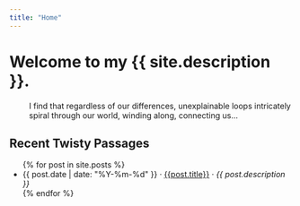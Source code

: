 ```yaml
---
title: "Home"
---
```


# Welcome to my {{ site.description }}.

 <p style="padding-left:35px;"> I find that regardless of our differences, unexplainable loops intricately spiral through our world, winding along, connecting us... </p>

<!---
{% for post in site.posts %}
  <h1 class="w3-text-pink"><a href="{{post.url | prepend: site.baseurl }}">{{ post.title }}</a></h1>
  <h4 class="w3-text-gray">{{ post.date  | date: "%Y-%m-%d" }}</h4>
  <h5>{{ post.description }}</h5>
  &ordm;
{% endfor %}
--->

## Recent Twisty Passages

<ul class="star">
{% for post in site.posts %}
  <li>{{ post.date  | date: "%Y-%m-%d" }} &middot; <a href="{{post.url | prepend: site.baseurl }}">{{post.title}}</a> &middot; <i>{{ post.description }}</i></li>
{% endfor %}
</ul>
